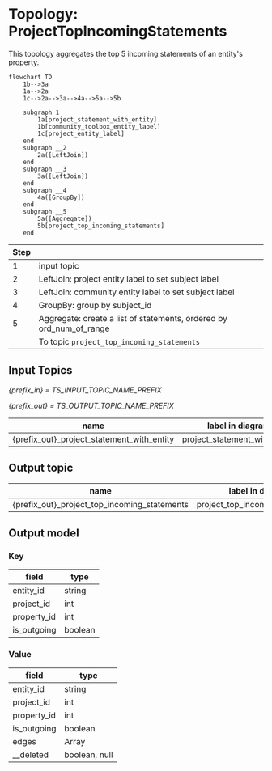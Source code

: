 # Topology: ProjectTopIncomingStatements

This topology aggregates the top 5 incoming statements of an entity's property.

```mermaid
flowchart TD
    1b-->3a
    1a-->2a
    1c-->2a-->3a-->4a-->5a-->5b 
    
    subgraph 1
        1a[project_statement_with_entity]
        1b[community_toolbox_entity_label]
        1c[project_entity_label]
    end
    subgraph __2
        2a([LeftJoin])
    end 
    subgraph __3
        3a([LeftJoin])
    end  
    subgraph __4
        4a([GroupBy])
    end  
    subgraph __5
        5a([Aggregate])
        5b[project_top_incoming_statements]
    end

```

| Step |                                                                     |
|------|---------------------------------------------------------------------|
| 1    | input topic                                                         |
| 2    | LeftJoin: project entity label to set subject label                 |
| 3    | LeftJoin: community entity label to set subject label               |
| 4    | GroupBy: group by subject_id                                        |
| 5    | Aggregate: create a list of statements, ordered by ord_num_of_range |
|      | To topic `project_top_incoming_statements`                          |

## Input Topics

_{prefix_in} = TS_INPUT_TOPIC_NAME_PREFIX_

_{prefix_out} = TS_OUTPUT_TOPIC_NAME_PREFIX_

| name                                       | label in diagram              | Type    |
|--------------------------------------------|-------------------------------|---------|
| {prefix_out}_project_statement_with_entity | project_statement_with_entity | KStream |

## Output topic

| name                                         | label in diagram                |
|----------------------------------------------|---------------------------------|
| {prefix_out}_project_top_incoming_statements | project_top_incoming_statements |

## Output model

### Key

| field       | type    |
|-------------|---------|
| entity_id   | string  |
| project_id  | int     |
| property_id | int     |
| is_outgoing | boolean |

### Value

| field       | type                    |
|-------------|-------------------------|
| entity_id   | string                  |
| project_id  | int                     |
| property_id | int                     |
| is_outgoing | boolean                 |
| edges       | Array<ProjectEdgeValue> |
| __deleted   | boolean, null           |
